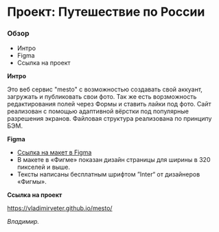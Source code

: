 # Проект: Путешествие по России

### Обзор
* Интро
* Figma
* Ссылка на проект

**Интро**

Это веб сервис "mesto" с возможностью создавать свой аккуант, загружать и публиковать свои фото.
Так же есть ворзможность редактирования полей через Формы и ставить лайки под фото.
Сайт реализован с помощью адаптивной вёрстки под популярные разрешения экранов.
Файловая структура реализована по принципу БЭМ.

**Figma**

* [Ссылка на макет в Figma](https://www.figma.com/file/2cn9N9jSkmxD84oJik7xL7/JavaScript.-Sprint-4?node-id=0%3A1)
* В макете в «Фигме» показан дизайн страницы для ширины в 320 пикселей и выше. 
* Тексты написаны бесплатным шрифтом ”Inter“ от дизайнеров «Фигмы».

**Ссылка на проект**

https://vladimirveter.github.io/mesto/

*Владимир.*
